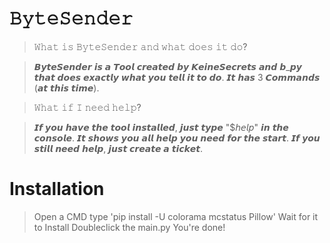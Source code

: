 # 𝙱𝚢𝚝𝚎𝚂𝚎𝚗𝚍𝚎𝚛 

> 𝚆𝚑𝚊𝚝 𝚒𝚜 𝙱𝚢𝚝𝚎𝚂𝚎𝚗𝚍𝚎𝚛 𝚊𝚗𝚍 𝚠𝚑𝚊𝚝 𝚍𝚘𝚎𝚜 𝚒𝚝 𝚍𝚘?

> 𝘽𝙮𝙩𝙚𝙎𝙚𝙣𝙙𝙚𝙧 𝙞𝙨 𝙖 𝙏𝙤𝙤𝙡 𝙘𝙧𝙚𝙖𝙩𝙚𝙙 𝙗𝙮 𝙆𝙚𝙞𝙣𝙚𝙎𝙚𝙘𝙧𝙚𝙩𝙨 𝙖𝙣𝙙 𝙗_𝙥𝙮
> 𝙩𝙝𝙖𝙩 𝙙𝙤𝙚𝙨 𝙚𝙭𝙖𝙘𝙩𝙡𝙮 𝙬𝙝𝙖𝙩 𝙮𝙤𝙪 𝙩𝙚𝙡𝙡 𝙞𝙩 𝙩𝙤 𝙙𝙤.
> 𝙄𝙩 𝙝𝙖𝙨 3 𝘾𝙤𝙢𝙢𝙖𝙣𝙙𝙨 (𝙖𝙩 𝙩𝙝𝙞𝙨 𝙩𝙞𝙢𝙚).

> 𝚆𝚑𝚊𝚝 𝚒𝚏 𝙸 𝚗𝚎𝚎𝚍 𝚑𝚎𝚕𝚙?

> 𝙄𝙛 𝙮𝙤𝙪 𝙝𝙖𝙫𝙚 𝙩𝙝𝙚 𝙩𝙤𝙤𝙡 𝙞𝙣𝙨𝙩𝙖𝙡𝙡𝙚𝙙, 𝙟𝙪𝙨𝙩 𝙩𝙮𝙥𝙚 "$𝘩𝘦𝘭𝘱"
> 𝙞𝙣 𝙩𝙝𝙚 𝙘𝙤𝙣𝙨𝙤𝙡𝙚. 𝙄𝙩 𝙨𝙝𝙤𝙬𝙨 𝙮𝙤𝙪 𝙖𝙡𝙡 𝙝𝙚𝙡𝙥 𝙮𝙤𝙪 𝙣𝙚𝙚𝙙 𝙛𝙤𝙧 𝙩𝙝𝙚 𝙨𝙩𝙖𝙧𝙩.
> 𝙄𝙛 𝙮𝙤𝙪 𝙨𝙩𝙞𝙡𝙡 𝙣𝙚𝙚𝙙 𝙝𝙚𝙡𝙥, 𝙟𝙪𝙨𝙩 𝙘𝙧𝙚𝙖𝙩𝙚 𝙖 𝙩𝙞𝙘𝙠𝙚𝙩.

# Installation

> Open a CMD
> type 'pip install -U colorama mcstatus Pillow'
> Wait for it to Install
> Doubleclick the main.py
> You're done!
